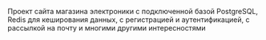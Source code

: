 Проект сайта магазина электроники с подключенной базой PostgreSQL, Redis для кеширования данных, с регистрацией и аутентификацией, с рассылкой на почту и многими другими интересностями

